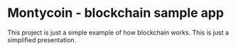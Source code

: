 # Montycoin - blockchain sample app

This project is just a simple example of how blockchain works. This is just a simplified presentation.

